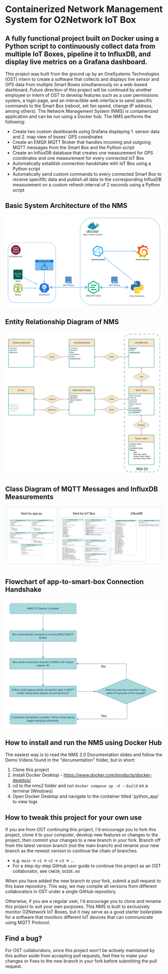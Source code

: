 # Containerized Network Management System for O2Network IoT Box

## A fully functional project built on Docker using a Python script to continuously collect data from multiple IoT Boxes, pipeline it to InfluxDB, and display live metrics on a Grafana dashboard.

This project was built from the ground up by an OneSystems Technologies (OST) intern to create a software that collects and displays live sensor and GPS data from multiple Smart Boxes simultaneously on a web-based dashboard. Future direction of this project will be continued by another employee or intern of OST to develop features such as a user permissions system, a login page, and an interactible web interface to send specific commands to the Smart Box (reboot, set fan speed, change IP address, among others). The Network Management System (NMS) is containerized application and can be run using a Docker hub. The NMS performs the following:

* Create two custom dashboards using Grafana displaying 1. sensor data and 2. map view of boxes' GPS coordinates
* Create an EMQX MQTT Broker that handles incoming and outgoing MQTT messages from the Smart Box and the Python script
* Create an InfluxDB database that creates one measurement for GPS coordinates and one measurement for every connected IoT Box
* Automatically establish connection handshake with IoT Box using a Python script
* Automatically send custom commands to every connected Smart Box to receive specififc data and publish all data to the corresponding InfluxDB measurement on a custom refresh interval of 2 seconds using a Python script

## Basic System Architecture of the NMS
![System_Architecture](nms2/documentation/extras/System_Architecture.png)
## Entity Relationship Diagram of NMS
![ERD](nms2/documentation/extras/ERD.png)
## Class Diagram of MQTT Messages and InfluxDB Measurements
![Class_Diagram](nms2/documentation/extras/Class_Diagram.png)
## Flowchart of app-to-smart-box Connection Handshake
![Flowchart](nms2/documentation/extras/Flowchart.png)

## How to install and run the NMS using Docker Hub

The easiest way is to read the NMS 2.0 Documentation slides and follow the Demo Videos found in the "documentation" folder, but in short:

1. Clone this project
2. Install Docker Desktop - https://www.docker.com/products/docker-desktop/
3. cd to the nms2 folder and run `docker compose up -d --build` on a terminal (Windows)
4. Open Docker Desktop and navigate to the container titled 'python_app' to view logs

## How to tweak this project for your own use

If you are from OST continuing this project, I'd encourage you to fork this project, clone it to your computer, develop new features or changes to the project, then commit your changes to a new branch in your fork. 
Branch off from the latest version branch (not the main branch) and rename your new branch as the newest version to continue the chain of branches. 
* e.g. `main` -> `v1` -> `v2` -> `v3` -> ...
* For a step-by-step GitHub user guide to continue this project as an OST collaborator, see `CHAIN_GUIDE.md`

When you have added the new branch to your fork, submit a pull request to this base repository. This way, we may compile all versions from different collaborators in OST under a single GitHub repository.

Otherwise, if you are a regular user, I'd encourage you to clone and rename this project to suit your own purposes. This NMS is built to exclusively monitor O2Network IoT Boxes, but it may serve as a good starter boilerplate for a software that monitors different IoT devices that can communicate using MQTT Protocol.

## Find a bug?

For OST collaborators, since this project won't be actively maintained by this author aside from accepting pull requests, feel free to make your changes or fixes to the new branch in your fork before submitting the pull request.
